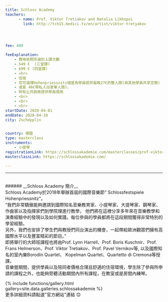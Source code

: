 ```yaml
---
title: Schloss Academy
teachers:
      - name: Prof. Viktor Tretiakov and Natalia Likhopoi
        link: http://tch15.medici.tv/en/artist/viktor-tretyakov




fee: 499

feeExplanation: 
    - 費用依照所選的上課次數
    - 549 €  (三堂課)
    - 699 € (四堂課)
    - <hr>
    - 住宿
    - 您可選擇Hohenpriessnitz城堡為學員提供每晚27€的雙人間(與其他學員共享空間) 
    - 或是 46€帶私人浴室單人間)。
    - 附有公共廚房提供學員使用
    - <br>
    - <br>
    - <hr>
startDate: 2020-04-01
endDate: 2020-04-10
city: Zschepplin 
      

country: 德國
type: masterclass
instruments:
    - 小提琴
registrationLink: https://schlossakademie.com/masterclasses/prof-viktor-tretiakov-natalia-likhopoi-61
masterclassLink: https://schlossakademie.com/                                    
    
---
```

<hr>
<br>
###### __Schloss Academy 簡介__<br>  
 Schloss Academy於2018年舉辦首屆的國際音樂節“ Schlossfestspiele Hohenpriessnitz”。<br> 
 “我們非常驕傲能夠邀請到國際知名音樂教育家、小提琴家、大提琴家、鋼琴家、作曲家以及指揮家們到學院理進行教學， 
 他們將在這裡分享多年來在音樂教學和演奏經驗中的發現以及如何實踐。每位參與的學員都將在這段期間獲得非常特別的學習經驗。<br>
 另外，我們也安排了學生們與教授們同台演出的機會，一起帶給歐洲觀眾們擁有高國際水平以及豐富精彩的節目。”<br>   
 即將舉行的大師班課程也將由Prof. Lynn Harrell、Prof. Boris Kuschnir、Prof. Frans Helmerson、Prof. Viktor Tretiakov、Prof. Pavel Vernikov等,
 以及國際知名的室內樂Borodin Quartet、 Kopelman Quartet、Quartetto di Cremona等授課。<br>    
 音樂營期間，提供學員以及陪同者價格合理且舒適的住宿環境，學生除了參與所申請的課程之外，也能夠旁聽活動期間內所有課程，在教室或是房間內練琴。
<br>

{% include functions/gallery.html gallery=site.data.galleries.schlossakademie %}
<br>
更多詳細資料請點選"官方網站"連結 😊
